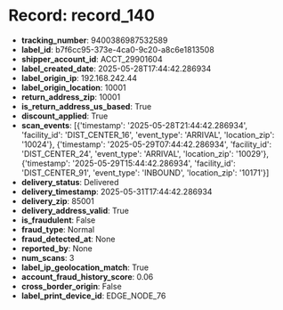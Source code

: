 # Record: record_140

- **tracking_number**: 9400386987532589
- **label_id**: b7f6cc95-373e-4ca0-9c20-a8c6e1813508
- **shipper_account_id**: ACCT_29901604
- **label_created_date**: 2025-05-28T17:44:42.286934
- **label_origin_ip**: 192.168.242.44
- **label_origin_location**: 10001
- **return_address_zip**: 10001
- **is_return_address_us_based**: True
- **discount_applied**: True
- **scan_events**: [{'timestamp': '2025-05-28T21:44:42.286934', 'facility_id': 'DIST_CENTER_16', 'event_type': 'ARRIVAL', 'location_zip': '10024'}, {'timestamp': '2025-05-29T07:44:42.286934', 'facility_id': 'DIST_CENTER_24', 'event_type': 'ARRIVAL', 'location_zip': '10029'}, {'timestamp': '2025-05-29T15:44:42.286934', 'facility_id': 'DIST_CENTER_91', 'event_type': 'INBOUND', 'location_zip': '10171'}]
- **delivery_status**: Delivered
- **delivery_timestamp**: 2025-05-31T17:44:42.286934
- **delivery_zip**: 85001
- **delivery_address_valid**: True
- **is_fraudulent**: False
- **fraud_type**: Normal
- **fraud_detected_at**: None
- **reported_by**: None
- **num_scans**: 3
- **label_ip_geolocation_match**: True
- **account_fraud_history_score**: 0.06
- **cross_border_origin**: False
- **label_print_device_id**: EDGE_NODE_76